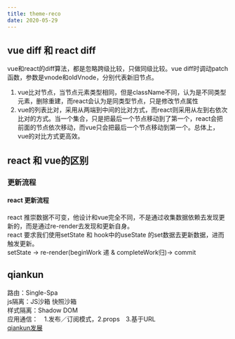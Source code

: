 ```yaml
---
title: theme-reco
date: 2020-05-29
---
```


## vue diff 和 react diff
vue和react的diff算法，都是忽略跨级比较，只做同级比较。vue diff时调动patch函数，参数是vnode和oldVnode，分别代表新旧节点。
1. vue比对节点，当节点元素类型相同，但是className不同，认为是不同类型元素，删除重建，而react会认为是同类型节点，只是修改节点属性
2. vue的列表比对，采用从两端到中间的比对方式，而react则采用从左到右依次比对的方式。当一个集合，只是把最后一个节点移动到了第一个，react会把前面的节点依次移动，而vue只会把最后一个节点移动到第一个。总体上，vue的对比方式更高效。
## react 和 vue的区别

###  更新流程
 #### react 更新流程
 react 推崇数据不可变，他设计和vue完全不同，不是通过收集数据依赖去发现更新的，而是通过re-render去发现和更新自身。</br>
 react 要求我们使用setState 和 hook中的useState 的set数据去更新数据，进而触发更新。</br>
 setState -> re-render(beginWork 递 & completeWork归)-> commit

## qiankun
路由：Single-Spa</br>
js隔离：JS沙箱 快照沙箱</br>
样式隔离：Shadow DOM</br>
应用通信：　1.发布／订阅模式，2.props　3.基于URL</br>
[qiankun发展](http://www.360doc.com/content/21/0406/11/11604731_970825947.shtml)